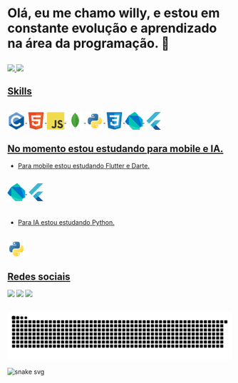 # Olá, eu me chamo willy, e estou em constante evolução e aprendizado na área da programação. 👋

##

<div>
  <a href="https://github.com/Willygonzaga">
  <img height="180em" src="https://github-readme-stats.vercel.app/api?username=Willygonzaga&show_icons=true&theme=dark&include_all_commits=true&count_private=true"/>
  <img height="180em" src="https://github-readme-stats.vercel.app/api/top-langs/?username=Willygonzaga&layout=compact&langs_count=16&theme=dark"/>
</div>

## Skills

<div style="display: inline_block"><br>
  <img align="center" alt="willy-C" height"30" width="40" src="https://github.com/devicons/devicon/blob/master/icons/c/c-original.svg">
  <img align="center" alt="willy-HTML5" height"30" width="40" src="https://github.com/devicons/devicon/blob/master/icons/html5/html5-original.svg">
  <img align="center" alt="willy-HTML5" height"30" width="40" src="https://github.com/devicons/devicon/blob/master/icons/javascript/javascript-original.svg">
  <img align="center" alt="willy-HTML5" height"30" width="40" src="https://github.com/devicons/devicon/blob/master/icons/mongodb/mongodb-original.svg">
  <img align="center" alt="willy-HTML5" height"30" width="40" src="https://github.com/devicons/devicon/blob/master/icons/python/python-original.svg">
  <img align="center" alt="willy-HTML5" height"30" width="40" src="https://github.com/devicons/devicon/blob/master/icons/css3/css3-original.svg">
  <img align="center" alt="willy-HTML5" height"30" width="40" src="https://github.com/devicons/devicon/blob/master/icons/dart/dart-original.svg">
  <img align="center" alt="willy-HTML5" height"30" width="40" src="https://github.com/devicons/devicon/blob/master/icons/flutter/flutter-original.svg">
</div>

##

## No momento estou estudando para mobile e IA.
- Para mobile estou estudando Flutter e Darte.
<div style="display: inline_block"><br>
  <img align="center" alt="willy-HTML5" height"30" width="40" src="https://github.com/devicons/devicon/blob/master/icons/dart/dart-original.svg">
  <img align="center" alt="willy-HTML5" height"30" width="40" src="https://github.com/devicons/devicon/blob/master/icons/flutter/flutter-original.svg">
</div>

#

- Para IA estou estudando Python.
<div style="display: inline_block"><br>
  <img align="center" alt="willy-HTML5" height"30" width="40" src="https://github.com/devicons/devicon/blob/master/icons/python/python-original.svg">
</div>

## Redes sociais

<div>
  <a href="" target="_blank"><img src="https://img.shields.io/badge/Gmail-D14836?style=for-the-badge&logo=gmail&logoColor=white" target="_blank"></a>
  <a href="" target="_blank"><img src="https://img.shields.io/badge/Instagram-E4405F?style=for-the-badge&logo=instagram&logoColor=white"></a>
  <a href="" target="_blank"><img src="https://img.shields.io/badge/LinkedIn-0077B5?style=for-the-badge&logo=linkedin&logoColor=white"></a>
</div>

##

![snake gif](https://github.com/Willygonzaga/Willygonzaga/blob/output/github-contribution-grid-snake.svg)

![snake svg](https://github.com/Willygonzaga/Willygonzaga/blob/output/github-contribution-grid-snake.gif)
